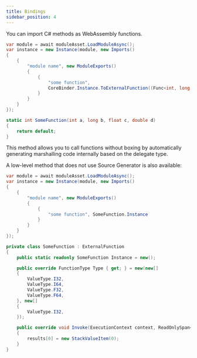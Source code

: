 ```yaml
---
title: Bindings
sidebar_position: 4
---
```


You can import C# methods as WebAssembly functions.

```csharp
var module = await moduleAsset.LoadModuleAsync();
var instance = new Instance(module, new Imports()
{
    {
        "module name", new ModuleExports()
        {
            {
                "some function",
                CoreBinder.Instance.ToExternalFunction((Func<int, long, float, double, int>)SomeFunction)
            }
        }
    }
});

static int SomeFunction(int a, long b, float c, double d)
{
    return default;
}
```

This method allows you to call functions without boxing by automatically generating marshalling code internally based on the delegate type.

A low-level method that does not use Source Generator is also available:

```csharp
var module = await moduleAsset.LoadModuleAsync();
var instance = new Instance(module, new Imports()
{
    {
        "module name", new ModuleExports()
        {
            {
                "some function", SomeFunction.Instance
            }
        }
    }
});

private class SomeFunction : ExternalFunction
{
    public static readonly SomeFunction Instance = new();

    public override FunctionType Type { get; } = new(new[]
    {
        ValueType.I32,
        ValueType.I64,
        ValueType.F32,
        ValueType.F64,
    }, new[]
    {
        ValueType.I32,
    });

    public override void Invoke(ExecutionContext context, ReadOnlySpan<StackValueItem> parameters, Span<StackValueItem> results)
    {
        results[0] = new StackValueItem(0);
    }
}
```

